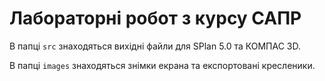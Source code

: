 # Лабораторні робот з курсу САПР

В папці `src` знаходяться вихідні файли для SPlan 5.0 та КОМПАС 3D.

В папці `images` знаходяться знімки екрана та експортовані кресленики.